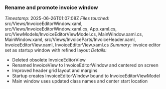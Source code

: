 ### Rename and promote invoice window
*Timestamp:* 2025-06-26T01:07:08Z
*Files touched:* src/Views/InvoiceEditorWindow.xaml, src/Views/InvoiceEditorWindow.xaml.cs, App.xaml.cs, src/ViewModels/InvoiceEditorViewModel.cs, MainWindow.xaml.cs, MainWindow.xaml, src/Views/InvoiceParts/InvoiceHeader.xaml, InvoiceEditorView.xaml, InvoiceEditorView.xaml.cs
*Summary:* invoice editor set as startup window with refined layout
*Details:*
- Deleted obsolete InvoiceEditorView
- Renamed InvoiceView to InvoiceEditorWindow and centered on screen
- Improved header grid layout and margins
- Startup creates InvoiceEditorWindow bound to InvoiceEditorViewModel
- Main window uses updated class names and center start location
